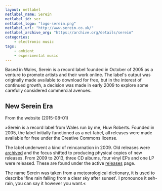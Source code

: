 ```yaml
---
layout: netlabel
netlabel_name: Serein
netlabel_id: ser
netlabel_logo: "logo-serein.png"
netlabel_url: "http://www.serein.co.uk/"
netlabel_archive_org: "https://archive.org/details/serein"
categories:
    - electronic music
tags:
    - ambient
    - experimental music
---
```

Based in Wales, Serein is a record label founded in October of 2005 as a venture to promote artists and their work online. The label's output was originally made available to download for free, but in the interest of continued growth, a decision was made in early 2009 to explore some carefully considered commercial avenues. 

## New Serein Era

From the website (2015-08-01)

»Serein is a record label from Wales run by me, Huw Roberts. Founded in 2005, the label initially functioned as a net-label, all releases were made available for free under the Creative Commons license.

The label underwent a kind of reincarnation in 2009. Old releases were [archived][1] and the focus shifted to producing physical copies of new releases. From 2009 to 2013, three CD albums, four vinyl EPs and one LP were released. These are found under the active [releases][2] page.

The name Serein was taken from a meteorological dictionary, it is used to describe 'fine rain falling from a clear sky after sunset'. I pronounce it seh-rain, you can say it however you want.«



 [1]: http://www.serein.co.uk/archive
 [2]: http://www.serein.co.uk/releases
 [3]: #
 [4]: #
 [5]: #
 [6]: #
 [7]: #
 [8]: #
 [9]: #
 [10]: #